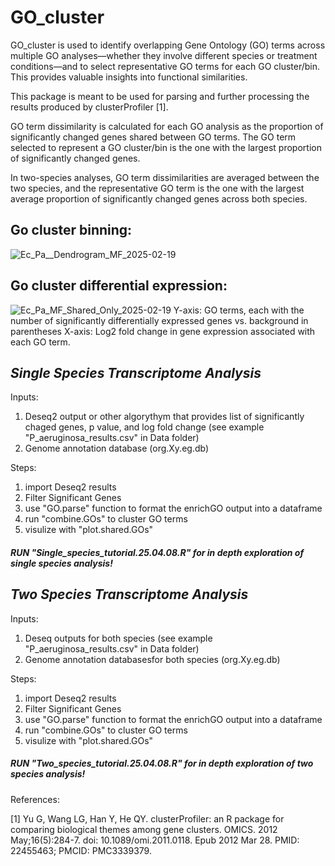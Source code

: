 # GO_cluster

GO_cluster is used to identify overlapping Gene Ontology (GO) terms across multiple GO analyses—whether they involve different species or treatment conditions—and to select representative GO terms for each GO cluster/bin. This provides valuable insights into functional similarities.

This package is meant to be used for parsing and further processing the results produced by clusterProfiler [1].

GO term dissimilarity is calculated for each GO analysis as the proportion of significantly changed genes shared between GO terms. The GO term selected to represent a GO cluster/bin is the one with the largest proportion of significantly changed genes.

In two-species analyses, GO term dissimilarities are averaged between the two species, and the representative GO term is the one with the largest average proportion of significantly changed genes across both species.

## Go cluster binning:  
![Ec_Pa__Dendrogram_MF_2025-02-19](https://github.com/user-attachments/assets/b6510d71-af9f-49d5-877f-e3b2ac9d4716)

## Go cluster differential expression:
![Ec_Pa_MF_Shared_Only_2025-02-19](https://github.com/user-attachments/assets/717224de-5243-49ee-b115-16659d0d15c6)
Y-axis: GO terms, each with the number of significantly differentially expressed genes vs. background in parentheses
X-axis: Log2 fold change in gene expression associated with each GO term.


## ***Single Species Transcriptome Analysis***

Inputs:

1. Deseq2 output or other algorythym that provides list of significantly chaged genes, p value, and log fold change
 (see example "P_aeruginosa_results.csv" in Data folder)
2. Genome annotation database (org.Xy.eg.db)

Steps:
1. import Deseq2 results
2. Filter Significant Genes
3. use "GO.parse" function to format the enrichGO output into a dataframe
4. run "combine.GOs" to cluster GO terms 
5. visulize with "plot.shared.GOs"
##### *RUN "Single_species_tutorial.25.04.08.R" for in depth exploration of single species analysis!*


## ***Two Species Transcriptome Analysis***

Inputs:
1. Deseq outputs for both species (see example "P_aeruginosa_results.csv" in Data folder)
2. Genome annotation databasesfor both species (org.Xy.eg.db) 

Steps:
1. import Deseq2 results
2. Filter Significant Genes
3. use "GO.parse" function to format the enrichGO output into a dataframe
4. run "combine.GOs" to cluster GO terms 
5. visulize with "plot.shared.GOs"
##### *RUN "Two_species_tutorial.25.04.08.R" for in depth exploration of two species analysis!*

References:

[1] Yu G, Wang LG, Han Y, He QY. clusterProfiler: an R package for comparing biological themes among gene clusters. OMICS. 2012 May;16(5):284-7. doi: 10.1089/omi.2011.0118. Epub 2012 Mar 28. PMID: 22455463; PMCID: PMC3339379.
